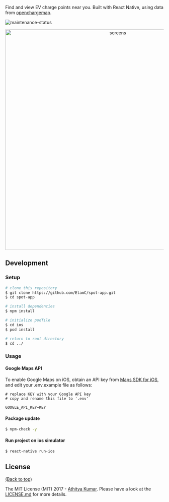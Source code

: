 Find and view EV charge points near you. Built with React Native, using  data from [openchargemap](https://openchargemap.org/site).

![maintenance-status](https://img.shields.io/badge/maintenance-deprecated-red.svg)


<p align="center">
  <img alt="screens" title="screens" src="https://i.imgur.com/5YrG1Zs.png" width="700">
</p>


## Development

### Setup

```sh
# clone this repository
$ git clone https://github.com/ElamC/spot-app.git
$ cd spot-app

# install dependencies
$ npm install

# initialize podfile
$ cd ios
$ pod install

# return to root directory
$ cd ../
```


### Usage

#### Google Maps API
To enable Google Maps on iOS, obtain an API key from [Maps SDK for iOS](https://developers.google.com/maps/documentation/ios-sdk/get-api-key), and edit your .env.example file as follows:


```dosini
# replace KEY with your Google API key
# copy and rename this file to '.env'

GOOGLE_API_KEY=KEY
```


#### Package update

``` sh
$ npm-check -y
```

#### Run project on ios simulator

``` sh
$ react-native run-ios
```

## License

[(Back to top)](#table-of-contents)


The MIT License (MIT) 2017 - [Athitya Kumar](https://github.com/athityakumar/). Please have a look at the [LICENSE.md](LICENSE.md) for more details.

